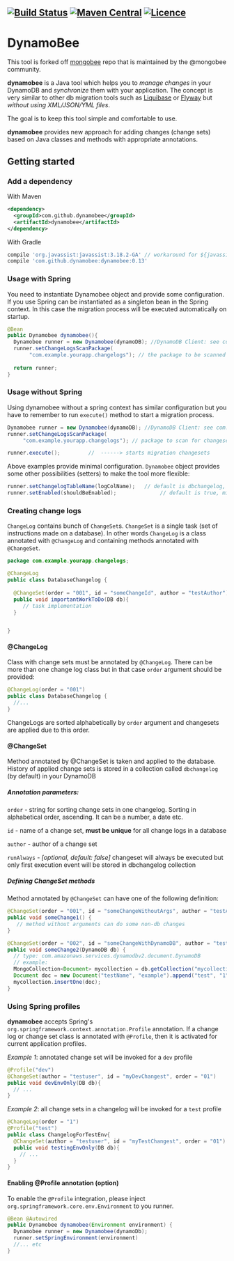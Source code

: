 [![Build Status](https://travis-ci.org/dynamobee/dynamobee.svg?branch=master)](https://travis-ci.org/dynamobee/dynamobee)  [![Maven Central](https://maven-badges.herokuapp.com/maven-central/com.github.dynamobee/dynamobee/badge.svg)](https://maven-badges.herokuapp.com/maven-central/com.github.dynamobee/dynamobee) [![Licence](https://img.shields.io/hexpm/l/plug.svg)](https://github.com/dynamobee/dynamobee/blob/master/LICENSE)
---
# DynamoBee
This tool is forked off [mongobee](https://github.com/mongobee/mongobee) repo that is maintained by the @mongobee community.

**dynamobee** is a Java tool which helps you to *manage changes* in your DynamoDB and *synchronize* them with your application.
The concept is very similar to other db migration tools such as [Liquibase](http://www.liquibase.org) or [Flyway](http://flywaydb.org) but *without using XML/JSON/YML files*.

The goal is to keep this tool simple and comfortable to use.


**dynamobee** provides new approach for adding changes (change sets) based on Java classes and methods with appropriate annotations.

## Getting started

### Add a dependency

With Maven
```xml
<dependency>
  <groupId>com.github.dynamobee</groupId>
  <artifactId>dynamobee</artifactId>
</dependency>
```
With Gradle
```groovy
compile 'org.javassist:javassist:3.18.2-GA' // workaround for ${javassist.version} placeholder issue*
compile 'com.github.dynamobee:dynamobee:0.13'
```

### Usage with Spring

You need to instantiate Dynamobee object and provide some configuration.
If you use Spring can be instantiated as a singleton bean in the Spring context. 
In this case the migration process will be executed automatically on startup.

```java
@Bean
public Dynamobee dynamobee(){
  Dynamobee runner = new Dynamobee(dynamoDB); //DynamoDB Client: see com.amazonaws.services.dynamodbv2.document.DynamoDB
  runner.setChangeLogsScanPackage(
       "com.example.yourapp.changelogs"); // the package to be scanned for changesets
  
  return runner;
}
```


### Usage without Spring
Using dynamobee without a spring context has similar configuration but you have to remember to run `execute()` method to start a migration process.

```java
Dynamobee runner = new Dynamobee(dynamoDB); //DynamoDB Client: see com.amazonaws.services.dynamodbv2.document.DynamoDB
runner.setChangeLogsScanPackage(
     "com.example.yourapp.changelogs"); // package to scan for changesets

runner.execute();         //  ------> starts migration changesets
```

Above examples provide minimal configuration. `Dynamobee` object provides some other possibilities (setters) to make the tool more flexible:

```java
runner.setChangelogTableName(logColName);   // default is dbchangelog, collection with applied change sets
runner.setEnabled(shouldBeEnabled);              // default is true, migration won't start if set to false
```


### Creating change logs

`ChangeLog` contains bunch of `ChangeSet`s. `ChangeSet` is a single task (set of instructions made on a database). In other words `ChangeLog` is a class annotated with `@ChangeLog` and containing methods annotated with `@ChangeSet`.

```java 
package com.example.yourapp.changelogs;

@ChangeLog
public class DatabaseChangelog {
  
  @ChangeSet(order = "001", id = "someChangeId", author = "testAuthor")
  public void importantWorkToDo(DB db){
     // task implementation
  }


}
```
#### @ChangeLog

Class with change sets must be annotated by `@ChangeLog`. There can be more than one change log class but in that case `order` argument should be provided:

```java
@ChangeLog(order = "001")
public class DatabaseChangelog {
  //...
}
```
ChangeLogs are sorted alphabetically by `order` argument and changesets are applied due to this order.

#### @ChangeSet

Method annotated by @ChangeSet is taken and applied to the database. History of applied change sets is stored in a collection called `dbchangelog` (by default) in your DynamoDB

##### Annotation parameters:

`order` - string for sorting change sets in one changelog. Sorting in alphabetical order, ascending. It can be a number, a date etc.

`id` - name of a change set, **must be unique** for all change logs in a database

`author` - author of a change set

`runAlways` - _[optional, default: false]_ changeset will always be executed but only first execution event will be stored in dbchangelog collection

##### Defining ChangeSet methods
Method annotated by `@ChangeSet` can have one of the following definition:

```java
@ChangeSet(order = "001", id = "someChangeWithoutArgs", author = "testAuthor")
public void someChange1() {
   // method without arguments can do some non-db changes
}

@ChangeSet(order = "002", id = "someChangeWithDynamoDB", author = "testAuthor")
public void someChange2(DynamoDB db) {
  // type: com.amazonaws.services.dynamodbv2.document.DynamoDB
  // example: 
  MongoCollection<Document> mycollection = db.getCollection("mycollection");
  Document doc = new Document("testName", "example").append("test", "1");
  mycollection.insertOne(doc);
}

```

### Using Spring profiles
     
**dynamobee** accepts Spring's `org.springframework.context.annotation.Profile` annotation. If a change log or change set class is annotated  with `@Profile`, 
then it is activated for current application profiles.

_Example 1_: annotated change set will be invoked for a `dev` profile
```java
@Profile("dev")
@ChangeSet(author = "testuser", id = "myDevChangest", order = "01")
public void devEnvOnly(DB db){
  // ...
}
```
_Example 2_: all change sets in a changelog will be invoked for a `test` profile
```java
@ChangeLog(order = "1")
@Profile("test")
public class ChangelogForTestEnv{
  @ChangeSet(author = "testuser", id = "myTestChangest", order = "01")
  public void testingEnvOnly(DB db){
    // ...
  } 
}
```

#### Enabling @Profile annotation (option)
      
To enable the `@Profile` integration, please inject `org.springframework.core.env.Environment` to you runner.

```java      
@Bean @Autowired
public Dynamobee dynamobee(Environment environment) {
  Dynamobee runner = new Dynamobee(dynamoDb);
  runner.setSpringEnvironment(environment)
  //... etc
}
```

